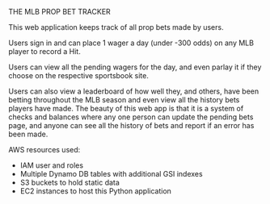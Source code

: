 THE MLB PROP BET TRACKER

This web application keeps track of all prop bets made by users.

Users sign in and can place 1 wager a day (under -300 odds) on any MLB player to record a Hit. 

Users can view all the pending wagers for the day, and even parlay it if they choose on the respective sportsbook site.

Users can also view a leaderboard of how well they, and others, have been betting throughout the MLB season and even view all the history bets players have made.
The beauty of this web app is that it is a system of checks and balances where any one person can update the pending bets page, and anyone can see all the history of bets and report if an error has been made.



AWS resources used: 
 - IAM user and roles
 - Multiple Dynamo DB tables with additional GSI indexes
 - S3 buckets to hold static data
 - EC2 instances to host this Python application
